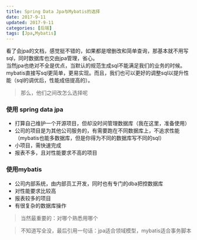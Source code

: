 ```yaml
---
title: Spring Data Jpa与Mybatis的选择
date: 2017-9-11
updated: 2017-9-11
categories: [后端]
tags: [Jpa,Mybatis]
---
```


看了会jpa的文档，感觉挺不错的，如果都是增删改和简单查询，那基本就不用写sql，同时数据库也交由jpa管理，省心。  
当然jpa也绝对不全是优点，当默认的规范生成sql不能满足我们的业务的时候。mybatis直接写sql更简单，更易实现。而且，我们也可以更好的调整sql以提升性能（sql的调优后，性能成倍提高的）。   
> 那么，他们之间改怎么选择呢  

<!-- more -->

### 使用 spring data jpa
- 打算自己维护一个开源项目，但却没时间管理数据库（我在这里，准备使用）
- 公司的项目是为其他公司服务的，有需要跑在不同数据库上，不追求性能（mybatis也能多数据库，但是你得为不同的数据库写不同的sql）
- 小项目，需快速完成  
- 报表不多，且对性能要求不高的项目  
### 使用mybatis
- 公司内部系统，由内部员工开发，同时也有专门的dba把控数据库
- 对性能要求比较高
- 报表较多的项目
- 有很复杂的数据库操作

> 当然最重要的：对哪个熟悉用哪个

> 不知道写全没，最后引用一句话：jpa适合领域模型，mybatis适合事务脚本
